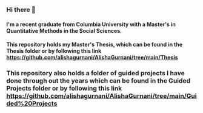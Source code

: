 ### Hi there 👋

#### I'm a recent graduate from Columbia University with a Master's in Quantitative Methods in the Social Sciences.

#### This repository holds my Master's Thesis, which can be found in the Thesis folder or by following this link https://github.com/alishagurnani/AlishaGurnani/tree/main/Thesis

### This repository also holds a folder of guided projects I have done through out the years which can be found in the Guided Projects folder or by following this link https://github.com/alishagurnani/AlishaGurnani/tree/main/Guided%20Projects 



<!--
**alishagurnani/AlishaGurnani** is a ✨ _special_ ✨ repository because its `README.md` (this file) appears on your GitHub profile.

Here are some ideas to get you started:

- 🔭 I’m currently working on ...
- 🌱 I’m currently learning ...
- 👯 I’m looking to collaborate on ...
- 🤔 I’m looking for help with ...
- 💬 Ask me about ...
- 📫 How to reach me: ...
- 😄 Pronouns: ...
- ⚡ Fun fact: ...
-->
